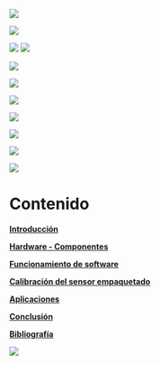 ![](https://images.cooltext.com/5425672.png)

![](https://images.cooltext.com/5425674.png)

![](https://images.cooltext.com/5425675.png)
![](https://images.cooltext.com/5425676.png)

![](https://images.cooltext.com/5425677.png)

![](https://images.cooltext.com/5425679.png)


![](https://images.cooltext.com/5425680.png)

![](https://images.cooltext.com/5425682.png)

![](https://images.cooltext.com/5425683.png)

![](https://images.cooltext.com/5425685.png)

![](https://images.cooltext.com/5425688.png)


# Contenido

[**Introducción**](Introduccion.md)

[**Hardware - Componentes**](Hardware.md)

[**Funcionamiento de software**](Software.md)

[**Calibración del sensor empaquetado**](Calibracion.md)

[**Aplicaciones**](Aplicaciones.md)

[**Conclusión**](Conclucion.md)

[**Bibliografía**](Bibliografia.md)

[![](https://images.cooltext.com/5425702.png)](https://github.com/tectijuana/b22poster-los-colibri/projects/1?fullscreen=true)

